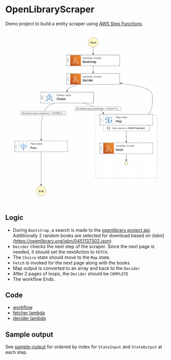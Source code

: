 # OpenLibraryScraper

Demo project to build a entity scraper using [AWS Step Functions](https://aws.amazon.com/step-functions/)

![workflow](./OpenLibraryScraper.png)

## Logic

- During `Bootstrap`, a search is made to the [openlibrary project api](https://openlibrary.org/search.json?q=the+lord+of+the+rings). Additionally 2 random books are selected for download based on (isbn](https://openlibrary.org/isbn/0451137302.json)
- `Decider` checks the next step of the scraper. Since the next page is needed, it should set the nextAction to `FETCH`.
- The `Choice` state should move to the `Map` state.
- `Fetch` is invoked for the next page along with the books.
- Map output is converted to an array and back to the `Decider`
- After 2 pages of loops, the `Decider` should be `COMPLETE`
- The workflow Ends.

## Code

- [workflow](./workflow/ScraperParallelStateMachine.asl.json)
- [fetcher lambda](./lambdas/fetcher.mjs)
- [decider lambda](./lambdas/decider.mjs)

## Sample output

See [sample-output](./sample-output/README.md) for ordered by index for `StateInput` and `StateOutput` at each step.
